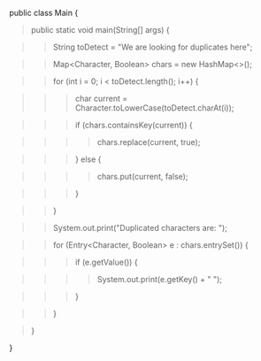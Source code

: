 public class Main {

> public static void main(String\[\] args) {

> > String toDetect = \"We are looking for duplicates here\";

> > Map\<Character, Boolean> chars = new HashMap\<>();

> > for (int i = 0; i \< toDetect.length(); i++) {

> > > char current = Character.toLowerCase(toDetect.charAt(i));

> > > if (chars.containsKey(current)) {

> > > > chars.replace(current, true);

> > > } else {

> > > > chars.put(current, false);

> > > }

> > }

> > System.out.print(\"Duplicated characters are: \");

> > for (Entry\<Character, Boolean> e : chars.entrySet()) {

> > > if (e.getValue()) {

> > > > System.out.print(e.getKey() + \" \");

> > > }

> > }

> }

}
